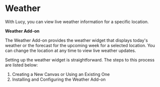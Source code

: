 # Weather

With Lucy, you can view live weather information for a specific location.

**Weather Add-on**

The Weather Add-on provides the weather widget that displays today's weather or the forecast for the upcoming week for a selected location. You can change the location at any time to view live weather updates.

Setting up the weather widget is straightforward. The steps to this process are listed below:

1. Creating a New Canvas or Using an Existing One
2. Installing and Configuring the Weather Add-on
